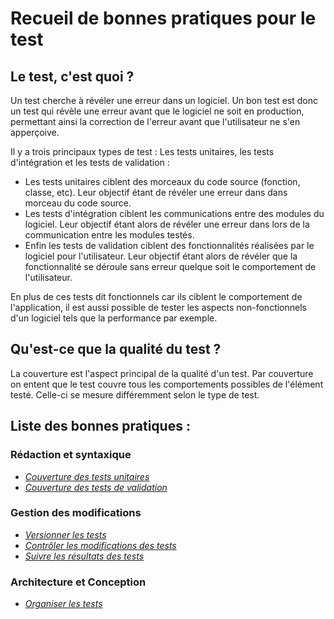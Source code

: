 Recueil de bonnes pratiques pour le test
===============================================

Le test, c'est quoi ?
----------------------------

Un test cherche à révéler une erreur dans un logiciel. 
Un bon test est donc un test qui révèle une erreur avant que le logiciel ne soit en production, permettant ainsi la correction de l'erreur avant que l'utilisateur ne s'en apperçoive.

Il y a trois principaux types de test : Les tests unitaires, les tests d'intégration et les tests de validation :

* Les tests unitaires ciblent des morceaux du code source (fonction, classe, etc). Leur objectif étant de révéler une erreur dans dans morceau du code source.
* Les tests d'intégration ciblent les communications entre des modules du logiciel. Leur objectif étant alors de révéler une erreur dans lors de la communication entre les modules testés.
* Enfin les tests de validation ciblent des fonctionnalités réalisées par le logiciel pour l'utilisateur. Leur objectif étant alors de révéler que la fonctionnalité se déroule sans erreur quelque soit le comportement de l'utilisateur.

En plus de ces tests dit fonctionnels car ils ciblent le comportement de l'application, il est aussi possible de tester les aspects non-fonctionnels d'un logiciel tels que la performance par exemple.

Qu'est-ce que la qualité du test ?
----------------------------------

La couverture est l'aspect principal de la qualité d'un test.
Par couverture on entent que le test couvre tous les comportements possibles de l'élément testé.
Celle-ci se mesure différemment selon le type de test.

Liste des bonnes pratiques :
----------------------------

### Rédaction et syntaxique

* _[Couverture des tests unitaires](./pratiques/Test-Redac-1-tu.md)_
* _[Couverture des tests de validation](./pratiques/Test-Redac-3-tv.md)_


### Gestion des modifications
* _[Versionner les tests](./pratiques/Test-Modif-1-versioner.md)_
* _[Contrôler les modifications des tests](./pratiques/Test-Modif-2-modifications.md)_
* _[Suivre les résultats des tests](./pratiques/Test-Modif-3-suivie.md)_



### Architecture et Conception
* _[Organiser les tests](./pratiques/Test-Archi-1-organiser.md)_
